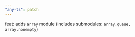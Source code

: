 ```yaml
---
"any-ts": patch
---
```


feat: adds `array` module (includes submodules: `array.queue, array.nonempty`)
